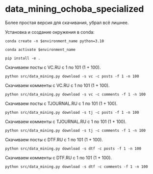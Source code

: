 # data_mining_ochoba_specialized
 Более простая версия для скачивания, убрал всё лишнее.

Установка и создание окружения в conda:
```
conda create -n $environment_name python=3.10
```
```
conda activate $environment_name
```
```
pip install -e .
```

Скачиваем посты с VC.RU с 1 по 101 (1 + 100).

```
python src/data_mining.py download -s vc -c posts -f 1 -n 100
```

Скачиваем комменты с VC.RU с 1 по 101 (1 + 100).

```
python src/data_mining.py download -s vc -c comments -f 1 -n 100
```

Скачиваем посты с TJOURNAL.RU с 1 по 101 (1 + 100).

```
python src/data_mining.py download -s tj -c posts -f 1 -n 100
```

Скачиваем комменты с TJOURNAL.RU с 1 по 101 (1 + 100).

```
python src/data_mining.py download -s tj -c comments -f 1 -n 100
```

Скачиваем посты с DTF.RU с 1 по 101 (1 + 100).

```
python src/data_mining.py download -s dtf -c posts -f 1 -n 100
```

Скачиваем комменты с DTF.RU с 1 по 101 (1 + 100).

```
python src/data_mining.py download -s dtf -c comments -f 1 -n 100
```
